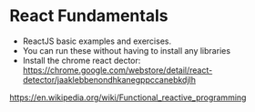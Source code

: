 # React Fundamentals
- ReactJS basic examples and exercises.
- You can run these without having to install any libraries
- Install the chrome react dector: https://chrome.google.com/webstore/detail/react-detector/jaaklebbenondhkanegppccanebkdjlh

https://en.wikipedia.org/wiki/Functional_reactive_programming